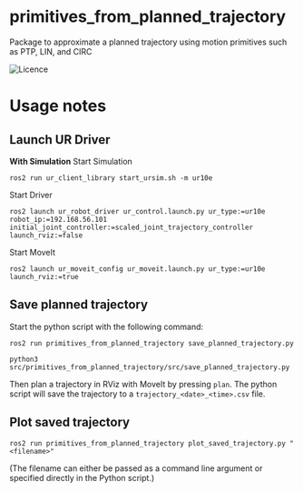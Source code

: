 primitives_from_planned_trajectory
==========================================

Package to approximate a planned trajectory using motion primitives such as PTP, LIN, and CIRC

![Licence](https://img.shields.io/badge/License-Apache-2.0-blue.svg)


# Usage notes
## Launch UR Driver
**With Simulation**
Start Simulation
```
ros2 run ur_client_library start_ursim.sh -m ur10e
```
Start Driver
```
ros2 launch ur_robot_driver ur_control.launch.py ur_type:=ur10e robot_ip:=192.168.56.101 initial_joint_controller:=scaled_joint_trajectory_controller launch_rviz:=false
```
Start MoveIt
```
ros2 launch ur_moveit_config ur_moveit.launch.py ur_type:=ur10e launch_rviz:=true
```

## Save planned trajectory
Start the python script with the following command:
```
ros2 run primitives_from_planned_trajectory save_planned_trajectory.py
```
```
python3 src/primitives_from_planned_trajectory/src/save_planned_trajectory.py
```

Then plan a trajectory in RViz with MoveIt by pressing `plan`. The python script will save the trajectory to a `trajectory_<date>_<time>.csv` file.

## Plot saved trajectory
```
ros2 run primitives_from_planned_trajectory plot_saved_trajectory.py "<filename>"
```
(The filename can either be passed as a command line argument or specified directly in the Python script.)
